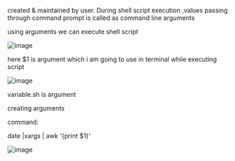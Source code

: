 created & maintained by user.
During shell script execution ,values passing through command prompt is called as command line arguments


using arguments we can execute shell script

![image](https://user-images.githubusercontent.com/85178565/228650088-c9b68494-0d3e-4621-af50-1aa6962fc461.png)


here $1 is argument which i am going to use in terminal while executing script

![image](https://user-images.githubusercontent.com/85178565/228650453-896560c0-8d75-4735-a4c8-d032d390a2db.png)

variable.sh is argument


creating arguments

command:

date |xargs | awk '{print $1}'

![image](https://user-images.githubusercontent.com/85178565/228676584-5bae70f2-f39e-4d4c-a01e-6c354cb6701a.png)
